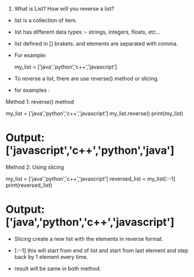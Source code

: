 1. What is List? How will you reverse a list?

- list is a collection of item.  
- list has different data types  :- strings, integers, floats, etc... 
- list defined in [] brakets. and elements are separated with comma. 

- For example:

    my_list = ['java','python','c++','javascript']

- To reverse a list, there are use reverse() method or slicing.

- for examples :

Method 1: reverse() method

 my_list = ['java','python','c++','javascript']
 my_list.reverse()
 print(my_list) 
 # Output: ['javascript','c++','python','java']


Method 2: Using slicing

 my_list = ['java','python','c++','javascript']
 reversed_list = my_list[::-1]
 print(reversed_list)
  # Output: ['java','python','c++','javascript']

- Slicing create a new list with the elements in reverse format. 
- [::-1] this will start from end of list and start from last element  and step back  by 1 element every time.

- result will be same in both method.
